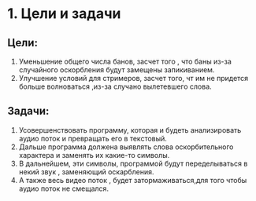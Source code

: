 # 1. Цели и задачи
## Цели:
1. Уменьшение общего числа банов, засчет того , что баны из-за случайного оскорбления будут замещены запикиванием.
2. Улучшение условий для стримеров, засчет того, чт им не придется больше волноваться ,из-за случано вылетевшего слова.
## Задачи:
1. Усовершенствовать программу, которая и будеть анализировать аудио поток и превращать его в текстовый.
2.  Дальше программа должена выявлять слова оскорбительного характера и заменять их какие-то символы.
3. В дальнейшем, эти символы, программой будут переделываться в некий звук , заменяющий оскарбления.
4. А также весь видео поток , будет затормаживаться,для того чтобы аудио поток не смещался.